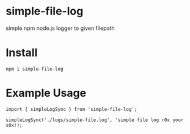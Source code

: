 # simple-file-log
simple npm node.js logger to given filepath

# Install
`npm i simple-file-log`

# Example Usage

```
import { simpleLogSync } from 'simple-file-log';

simpleLogSync('./logs/simple-file.log', 'simple file log r0x your s0x!);
```
